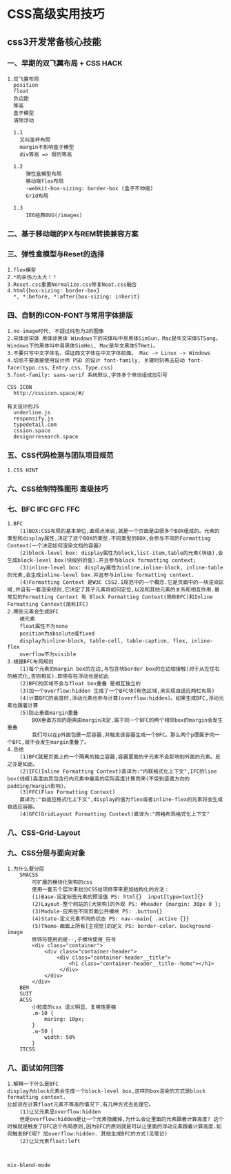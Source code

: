 # CSS高级实用技巧
## css3开发常备核心技能 
### 一、早期的双飞翼布局 + CSS HACK  
    1.双飞翼布局
      position
      float
      负边距
      等高
      盒子模型
      清除浮动
      
      1.1
        又叫圣杯布局  
        margin不影响盒子模型  
        div等高 => 假的等高 

      1.2 
          弹性盒模型布局
          移动端flex布局
          -webkit-box-sizing: border-box (盒子不伸缩)
          Grid布局

      1.3 
          IE6经典BUG(/images)
### 二、基于移动端的PX与REM转换兼容方案  
### 三、弹性盒模型与Reset的选择  
    1.flex模型
    2.*的杀伤力太大！！
    3.Reset.css重置Normalize.css修复Neat.css融合
    4.html{box-sizing: border-box}
      *, *:before, *:after{box-sizing: inherit}
### 四、自制的ICON-FONT与常用字体排版 
    1.no-image时代, 不超过纯色为2的图像
    2.宋体非宋体 黑体非黑体 Windows下的宋体叫中易黑体SimSun，Mac是华文宋体STSong。Windows下的黑体叫中易黑体SimHei, Mac是华文黑体STHeti。
    3.不要只写中文字体名，保证西文字体在中文字体前面。 Mac -> Linux -> Windows
    4.切忌不要直接使用设计师 PSD 的设计 font-family, 关键时刻再去启动 font-face(typo.css、Entry.css、Type.css)
    5.font-family: sans-serif 系统默认,字体多个单词组成加引号

    CSS ICON
      http://cssicon.space/#/
    
    有关设计的JS 
      underline.js
      responsify.js
      typedetail.com
      cssion.space
      designrresearch.space
### 五、CSS代码检测与团队项目规范 
    1.CSS HINT
      
### 六、CSS绘制特殊图形 高级技巧  
### 七、BFC  IFC GFC FFC   
    1.BFC
        (1)BOX:CSS布局的基本单位,直观点来说,就是一个页面是由很多个BOX组成的。元素的类型和display属性,决定了这个BOX的类型.不同类型的BOX,会参与不同的Formatting Context(一个决定如何渲染文档的容器)
        (2)block-level box: display属性为block,list-item,table的元素(块级),会生成block-level box(块级别的盒).并且参与block formatting context;
        (3)inline-level box: display属性为inline,inline-block, inline-table的元素,会生成inline-level box.并且参与inline formatting context.
        (4)Formatting Context 是W3C CSS2.1规范中的一个概念.它是页面中的一块渲染区域,并且有一套渲染规则,它决定了其子元素将如何定位,以及和其他元素的关系和相互作用.最常见的Formatting Context 有 Block Formatting Context(简称BFC)和Inline Formatting Context(简称IFC)
    2.哪些元素会生成BFC
        根元素
        float属性不为none
        position为absolute或fixed
        display为inline-block, table-cell, table-caption, flex, inline-flex
        overflow不为visible
    3.根据BFC布局规则
        (1)每个元素的margin box的左边,与包含块border box的左边相接触(对于从左往右的格式化,否则相反).即使存在浮动也是如此
        (2)BFC的区域不会与float box重叠 是相互独立的
        (3)加一个overflow:hidden 生成了一个BFC块(粉色区域,来实现自适应两栏布局)
        (4)计算BFC的高度时,浮动元素也参与计算(overflow:hidden)。如果生成BFC,浮动元素也跟着计算
        (5)防止垂直margin重叠
            BOX垂直方向的距离由margin决定.属于同一个BFC的两个相邻box的margin会发生重叠
            我们可以在p外面包裹一层容器,并触发该容器生成一个BFC。那么两个p便属于同一个BFC,就不会发生margin重叠了。
    4.总结
        (1)BFC就是页面上的一个隔离的独立容器,容器里面的子元素不会影响到外面的元素。反之亦是如此。
        (2)IFC(Inline Formatting Context)直译为:"内联格式化上下文",IFC的line box(线框)高度由其包含行内元素中最高的实际高度计算而来(不受到竖直方向的padding/margin影响)。
        (3)FFC(Flex Formatting Context)
        直译为:"自适应格式化上下文",display的值为flex或者inline-flex的元素将会生成自适应容器。
        (4)GFC(GridLayout Formatting Context)直译为:"网格布局格式化上下文"
### 八、CSS-Grid-Layout
### 九、CSS分层与面向对象
    1.为什么要分层
        SMACSS
            可扩展的模块化架构的css
            使用一套五个层次来划分CSS给项目带来更加结构化的方法：
            (1)Base-设定标签元素的预设值 PS: html{}  input[type=text]{}
            (2)Layout-整个网站的[大架构]的外观 PS: #header {margin: 30px 0 };
            (3)Module-应用在不同页面公共模块 PS: .button{}
            (4)State-定义元素不同的状态 PS: nav--main{ .active {}}
            (5)Theme-画面上所有[主视觉]的定义 PS: border-color、background-image
            修饰符使用的是--,子模块使用_符号
            <div class="container">
                <div class="container-header">
                    <div class="container-header__title">
                        <h1 class="container-header__title--home"></h1>
                     </div>
                </div>
            </div>
        BEM
        SUIT
        ACSS
            小粒度的css 语义明显、复用性更强
            .m-10 {
                maring: 10px;
            }
            .w-50 {
                width: 50%
            }
        ITCSS
### 八、面试如何回答
    1.解释一下什么是BFC
    display为block元素会生成一个block-level box,这样的box渲染的方式是block formatting context.
    比如说在计算float元素不等高的情况下,有几种方式去处理它。
        (1)让父元素呈overflow:hidden
        但是overflow:hidden是让一个元素隐藏掉,为什么会让里面的元素跟着计算高度? 这个时候就是触发了BFC这个布局原则,因为BFC的原则就是可以让里面的浮动元素跟着计算高度.如何触发BFC呢? 加overflow:hidden. 其他生成BFC的方式(见笔记)
        (2)让父元素float:left


    
    mix-blend-mode